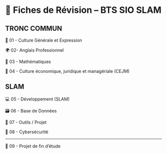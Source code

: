 # 🧠 Fiches de Révision – BTS SIO SLAM

## TRONC COMMUN

📘 01 - Culture Générale et Expression

🌍 02- Anglais Professionnel

🧮 03 - Mathématiques

💼 04 - Culture économique, juridique et managériale (CEJM)

## SLAM

💻 05 - Développement (SLAM)

🗃️ 06 - Base de Données

🧰 07 - Outils / Projet

🔐 08 - Cybersécurité

---

🧪 09 - Projet de fin d’étude
